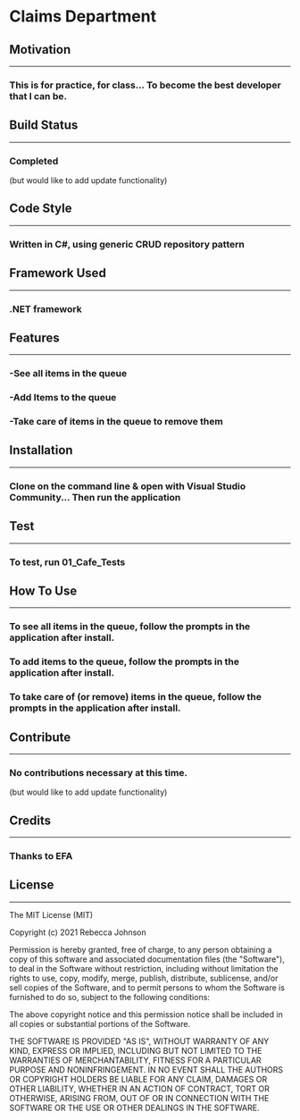 ﻿# Claims Department #

## Motivation ##
---
### This is for practice, for class... To become the best developer that I can be. ###  

## Build Status ##  
---
### Completed ###  
(but would like to add update functionality)

## Code Style ##  
---
### Written in C#, using generic CRUD repository pattern ###  

## Framework Used ##  
---
### .NET framework ###  


## Features ##  
---
### -See all items in the queue ###  
### -Add Items to the queue ###  
### -Take care of items in the queue to remove them ###

## Installation ## 
---
### Clone on the command line & open with Visual Studio Community... Then run the application ###  

## Test ## 
---
### To test, run 01_Cafe_Tests

## How To Use
---
### To see all items in the queue, follow the prompts in the application after install.
### To add items to the queue, follow the prompts in the application after install.
### To take care of (or remove) items in the queue, follow the prompts in the application after install.

## Contribute
---
### No contributions necessary at this time.
(but would like to add update functionality)

## Credits
---
### Thanks to EFA

## License
---
The MIT License (MIT)

Copyright (c) 2021 Rebecca Johnson

Permission is hereby granted, free of charge, to any person obtaining a copy of this software and associated documentation files (the "Software"), to deal in the Software without restriction, including without limitation the rights to use, copy, modify, merge, publish, distribute, sublicense, and/or sell copies of the Software, and to permit persons to whom the Software is furnished to do so, subject to the following conditions:

The above copyright notice and this permission notice shall be included in all copies or substantial portions of the Software.

THE SOFTWARE IS PROVIDED "AS IS", WITHOUT WARRANTY OF ANY KIND, EXPRESS OR IMPLIED, INCLUDING BUT NOT LIMITED TO THE WARRANTIES OF MERCHANTABILITY, FITNESS FOR A PARTICULAR PURPOSE AND NONINFRINGEMENT. IN NO EVENT SHALL THE AUTHORS OR COPYRIGHT HOLDERS BE LIABLE FOR ANY CLAIM, DAMAGES OR OTHER LIABILITY, WHETHER IN AN ACTION OF CONTRACT, TORT OR OTHERWISE, ARISING FROM, OUT OF OR IN CONNECTION WITH THE SOFTWARE OR THE USE OR OTHER DEALINGS IN THE SOFTWARE.